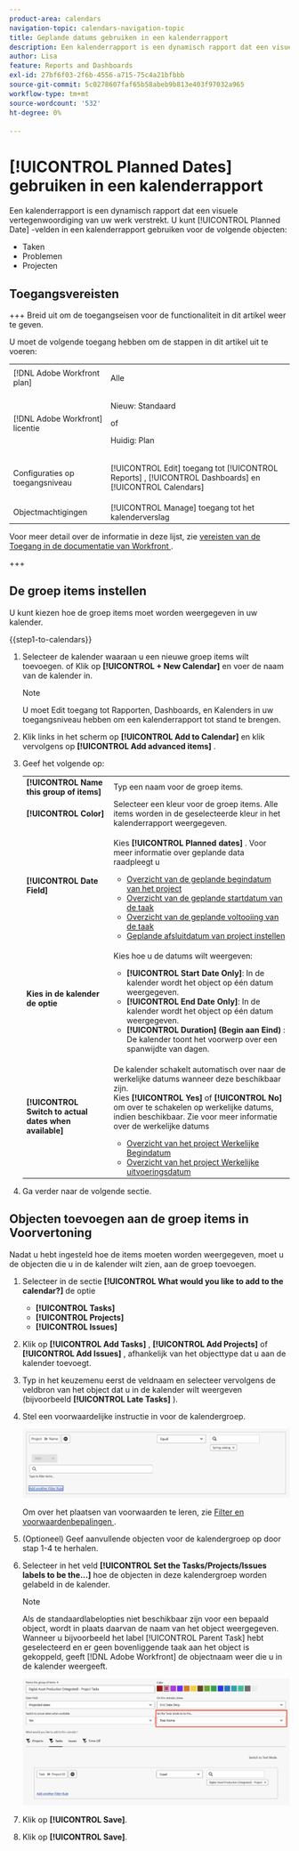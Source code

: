 ```yaml
---
product-area: calendars
navigation-topic: calendars-navigation-topic
title: Geplande datums gebruiken in een kalenderrapport
description: Een kalenderrapport is een dynamisch rapport dat een visuele vertegenwoordiging van uw werk verstrekt. U kunt de Geplande gebieden van de Datum in een kalenderrapport voor taken, kwesties, en projecten gebruiken.
author: Lisa
feature: Reports and Dashboards
exl-id: 27bf6f03-2f6b-4556-a715-75c4a21bfbbb
source-git-commit: 5c0278607faf65b58abeb9b813e403f97032a965
workflow-type: tm+mt
source-wordcount: '532'
ht-degree: 0%

---
```


# [!UICONTROL Planned Dates] gebruiken in een kalenderrapport

<!--
<span class="preview">The highlighted information on this page refers to functionality not yet generally available. It is available only in the Preview Sandbox environment.</span> 
-->

Een kalenderrapport is een dynamisch rapport dat een visuele vertegenwoordiging van uw werk verstrekt. U kunt [!UICONTROL Planned Date] -velden in een kalenderrapport gebruiken voor de volgende objecten:

* Taken
* Problemen
* Projecten

## Toegangsvereisten

+++ Breid uit om de toegangseisen voor de functionaliteit in dit artikel weer te geven.

U moet de volgende toegang hebben om de stappen in dit artikel uit te voeren:

<table style="table-layout:auto"> 
 <col> 
 </col> 
 <col> 
 </col> 
 <tbody> 
  <tr> 
   <td role="rowheader">[!DNL Adobe Workfront plan]</td> 
   <td> <p>Alle</p> </td> 
  </tr> 
  <tr> 
   <td role="rowheader">[!DNL Adobe Workfront] licentie</td> 
   <td><p>Nieuw: Standaard</p>
       <p>of</p>
       <p>Huidig: Plan</p></td> 
  </tr> 
  <tr> 
   <td role="rowheader">Configuraties op toegangsniveau</td> 
   <td> <p>[!UICONTROL Edit] toegang tot [!UICONTROL Reports] , [!UICONTROL Dashboards] en [!UICONTROL Calendars]</p></td> 
  </tr> 
  <tr> 
   <td role="rowheader">Objectmachtigingen</td> 
   <td>[!UICONTROL Manage] toegang tot het kalenderverslag</td> 
  </tr> 
 </tbody> 
</table>

Voor meer detail over de informatie in deze lijst, zie [ vereisten van de Toegang in de documentatie van Workfront ](/help/quicksilver/administration-and-setup/add-users/access-levels-and-object-permissions/access-level-requirements-in-documentation.md).

+++

## De groep items instellen

U kunt kiezen hoe de groep items moet worden weergegeven in uw kalender.

{{step1-to-calendars}}

1. Selecteer de kalender waaraan u een nieuwe groep items wilt toevoegen.
of
Klik op **[!UICONTROL + New Calendar]** en voer de naam van de kalender in.

   >[!NOTE]
   >
   >U moet Edit toegang tot Rapporten, Dashboards, en Kalenders in uw toegangsniveau hebben om een kalenderrapport tot stand te brengen.

1. Klik links in het scherm op **[!UICONTROL Add to Calendar]** en klik vervolgens op **[!UICONTROL Add advanced items]** .

1. Geef het volgende op:

   <table style="table-layout:auto">
    <col>
    <col>
    <tbody>
     <tr>
      <td role="rowheader"><strong>[!UICONTROL Name this group of items]</strong></td>
      <td>Typ een naam voor de groep items.</td>
     </tr>
     <tr>
      <td role="rowheader"><strong>[!UICONTROL Color]</strong></td>
      <td>Selecteer een kleur voor de groep items. Alle items worden in de geselecteerde kleur in het kalenderrapport weergegeven.</td>
     </tr>
     <tr>
      <td role="rowheader"><strong>[!UICONTROL Date Field]</strong></td>
      <td><p>Kies <strong>[!UICONTROL Planned dates]</strong> . Voor meer informatie over geplande data raadpleegt u </p>
       <ul>
        <li><a href="../../../manage-work/projects/planning-a-project/project-planned-start-date.md" class="MCXref xref">Overzicht van de geplande begindatum van het project</a></li>
        <li><a href="../../../manage-work/tasks/task-information/task-planned-start-date.md" class="MCXref xref">Overzicht van de geplande startdatum van de taak</a></li>
        <li><a href="../../../manage-work/tasks/task-information/task-planned-completion-date.md" class="MCXref xref">Overzicht van de geplande voltooiing van de taak</a></li>
        <li><a href="../../../manage-work/projects/planning-a-project/project-planned-completion-date.md" class="MCXref xref">Geplande afsluitdatum van project instellen</a><br></li>
       </ul></td>
     </tr>
     <tr>
      <td role="rowheader"><strong>Kies in de kalender de optie</strong></td>
      <td><p>Kies hoe u de datums wilt weergeven:</p>
       <ul>
        <li><strong>[!UICONTROL Start Date Only]</strong>: In de kalender wordt het object op één datum weergegeven.</li>
        <li><strong>[!UICONTROL End Date Only]</strong>: In de kalender wordt het object op één datum weergegeven.</li>
        <li><strong>[!UICONTROL Duration] (Begin aan Eind) </strong>: De kalender toont het voorwerp over een spanwijdte van dagen.</li>
       </ul></td>
     </tr>
     <tr data-mc-conditions="">
      <td role="rowheader"><strong>[!UICONTROL Switch to actual dates when available]</strong></td>
      <td><p>De kalender schakelt automatisch over naar de werkelijke datums wanneer deze beschikbaar zijn. <br> Kies <strong>[!UICONTROL Yes]</strong> of <strong>[!UICONTROL No]</strong> om over te schakelen op werkelijke datums, indien beschikbaar. Zie voor meer informatie over de werkelijke datums</p>
       <ul>
        <li><a href="../../../manage-work/projects/planning-a-project/project-actual-start-date.md" class="MCXref xref">Overzicht van het project Werkelijke Begindatum </a></li>
        <li><a href="../../../manage-work/projects/planning-a-project/project-actual-completion-date.md" class="MCXref xref">Overzicht van het project Werkelijke uitvoeringsdatum </a></li>
       </ul></td>
     </tr>
    </tbody>
   </table>

1. Ga verder naar de volgende sectie.

## Objecten toevoegen aan de groep items in Voorvertoning

Nadat u hebt ingesteld hoe de items moeten worden weergegeven, moet u de objecten die u in de kalender wilt zien, aan de groep toevoegen.

1. Selecteer in de sectie **[!UICONTROL What would you like to add to the calendar?]** de optie

   * **[!UICONTROL Tasks]**
   * **[!UICONTROL Projects]**
   * **[!UICONTROL Issues]**


1. Klik op **[!UICONTROL Add Tasks]** , **[!UICONTROL Add Projects]** of **[!UICONTROL Add Issues]** , afhankelijk van het objecttype dat u aan de kalender toevoegt.

1. Typ in het keuzemenu eerst de veldnaam en selecteer vervolgens de veldbron van het object dat u in de kalender wilt weergeven (bijvoorbeeld **[!UICONTROL Late Tasks]** ).
1. Stel een voorwaardelijke instructie in voor de kalendergroep.


   ![ Uitgezochte voorwerp voor kalender ](assets/calendar-field-name.png)

   Om over het plaatsen van voorwaarden te leren, zie [ Filter en voorwaardenbepalingen ](../../../reports-and-dashboards/reports/reporting-elements/filter-condition-modifiers.md).

1. (Optioneel) Geef aanvullende objecten voor de kalendergroep op door stap 1-4 te herhalen.

1. Selecteer in het veld **[!UICONTROL Set the Tasks/Projects/Issues labels to be the...]** hoe de objecten in deze kalendergroep worden gelabeld in de kalender.

   >[!NOTE]
   >
   >Als de standaardlabelopties niet beschikbaar zijn voor een bepaald object, wordt in plaats daarvan de naam van het object weergegeven. Wanneer u bijvoorbeeld het label [!UICONTROL Parent Task] hebt geselecteerd en er geen bovenliggende taak aan het object is gekoppeld, geeft [!DNL Adobe Workfront] de objectnaam weer die u in de kalender weergeeft.

   ![ vastgestelde taaketiketten ](assets/set-task-labels.png)
1. Klik op **[!UICONTROL Save]**.

1. Klik op **[!UICONTROL Save]**.

